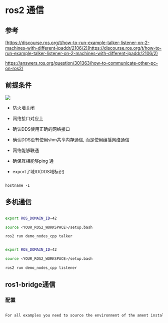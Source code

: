 # ros2 通信

## 参考

[https://discourse.ros.org/t/how-to-run-example-talker-listener-on-2-machines-with-different-ipaddr/2106/2](https://discourse.ros.org/t/how-to-run-example-talker-listener-on-2-machines-with-different-ipaddr/2106/2)

<https://answers.ros.org/question/301363/how-to-communicate-other-pc-on-ros2/>

## 前提条件

![](https://tcs.teambition.net/storage/31265efedbdcd1901fc881d1509642798387?Signature=eyJhbGciOiJIUzI1NiIsInR5cCI6IkpXVCJ9.eyJBcHBJRCI6IjU5Mzc3MGZmODM5NjMyMDAyZTAzNThmMSIsIl9hcHBJZCI6IjU5Mzc3MGZmODM5NjMyMDAyZTAzNThmMSIsIl9vcmdhbml6YXRpb25JZCI6IiIsImV4cCI6MTY3MTc4NTY3NSwiaWF0IjoxNjcxMTgwODc1LCJyZXNvdXJjZSI6Ii9zdG9yYWdlLzMxMjY1ZWZlZGJkY2QxOTAxZmM4ODFkMTUwOTY0Mjc5ODM4NyJ9.zvodrf501jfPH-yulcCd5ehW4kb_aJ80bec6i6K4u98&download=image.png "")

- 防火墙关闭

- 网络接口对应上

- 确认DDS使用正确的网络接口

- 确认DDS没有使用shm共享内存通信, 而是使用组播网络通信

- 网络能够联通

- 确保互相能够ping 通

- export了域ID(DDS域标识)

```

hostname -I

```

## 多机通信

```sh

export ROS_DOMAIN_ID=42

source <YOUR_ROS2_WORKSPACE>/setup.bash

ros2 run demo_nodes_cpp talker

```

```sh

export ROS_DOMAIN_ID=42

source <YOUR_ROS2_WORKSPACE>/setup.bash

ros2 run demo_nodes_cpp listener

```

## ros1-bridge通信

### 配置

```sh

For all examples you need to source the environment of the ament install space where the bridge was built in or unpacked to. Additionally you will need to either source the ROS 1 environment or at least set the ROS_MASTER_URI and run a roscore.

```
